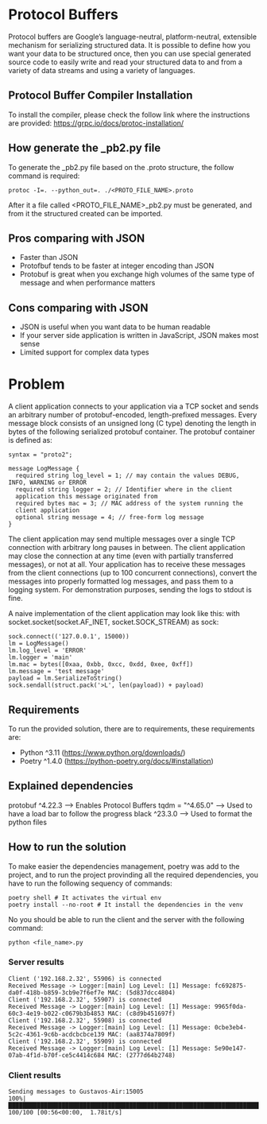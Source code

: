 # Protocol Buffers

Protocol buffers are Google’s language-neutral, platform-neutral, extensible mechanism for serializing structured data. It is possible to define how you want your data to be structured once, then you can use special generated source code to easily write and read your structured data to and from a variety of data streams and using a variety of languages.

## Protocol Buffer Compiler Installation

To install the compiler, please check the follow link where the instructions are provided: https://grpc.io/docs/protoc-installation/

## How generate the _pb2.py file

To generate the _pb2.py file based on the .proto structure, the follow command is required:

```
protoc -I=. --python_out=. ./<PROTO_FILE_NAME>.proto
```

After it a file called <PROTO_FILE_NAME>_pb2.py must be generated, and from it the structured created can be imported.

## Pros comparing with JSON

* Faster than JSON
* Protofbuf tends to be faster at integer encoding than JSON
* Protobuf is great when you exchange high volumes of the same type of message and when performance matters

## Cons comparing with JSON

* JSON is useful when you want data to be human readable
* If your server side application is written in JavaScript, JSON makes most sense
* Limited support for complex data types

# Problem

A client application connects to your application via a TCP socket and sends an arbitrary
number of protobuf-encoded, length-prefixed messages. Every message block consists of
an unsigned long (C type) denoting the length in bytes of the following serialized protobuf
container. The protobuf container is defined as:

```
syntax = "proto2";

message LogMessage {
  required string log_level = 1; // may contain the values DEBUG, INFO, WARNING or ERROR
  required string logger = 2; // Identifier where in the client
  application this message originated from
  required bytes mac = 3; // MAC address of the system running the
  client application
  optional string message = 4; // free-form log message
}
```

The client application may send multiple messages over a single TCP connection with
arbitrary long pauses in between. The client application may close the connection at any
time (even with partially transferred messages), or not at all. Your application has to receive
these messages from the client connections (up to 100 concurrent connections), convert the
messages into properly formatted log messages, and pass them to a logging system. For
demonstration purposes, sending the logs to stdout is fine.

A naive implementation of the client application may look like this:
with socket.socket(socket.AF_INET, socket.SOCK_STREAM) as sock:

```
sock.connect(('127.0.0.1', 15000))
lm = LogMessage()
lm.log_level = 'ERROR'
lm.logger = 'main'
lm.mac = bytes([0xaa, 0xbb, 0xcc, 0xdd, 0xee, 0xff])
lm.message = 'test message'
payload = lm.SerializeToString()
sock.sendall(struct.pack('>L', len(payload)) + payload)
```

## Requirements

To run the provided solution, there are to requirements, these requirements are:

* Python ^3.11 (https://www.python.org/downloads/)
* Poetry ^1.4.0 (https://python-poetry.org/docs/#installation)

## Explained dependencies

protobuf ^4.22.3 --> Enables Protocol Buffers
tqdm = "^4.65.0" --> Used to have a load bar to follow the progress
black ^23.3.0 --> Used to format the python files


## How to run the solution

To make easier the dependencies management, poetry was add to the project, and to run the project provinding all the required dependencies, you have to run the following sequency of commands:

```
poetry shell # It activates the virtual env
poetry install --no-root # It install the dependencies in the venv
```

No you should be able to run the client and the server with the following command:

```
python <file_name>.py
```

### Server results

```
Client ('192.168.2.32', 55906) is connected
Received Message -> Logger:[main] Log Level: [1] Message: fc692875-da0f-418b-b859-3cb9e7f6ef7e MAC: (5d837dcc4804)
Client ('192.168.2.32', 55907) is connected
Received Message -> Logger:[main] Log Level: [1] Message: 9965f0da-60c3-4e19-b022-c0679b3b4853 MAC: (c8d9b451697f)
Client ('192.168.2.32', 55908) is connected
Received Message -> Logger:[main] Log Level: [1] Message: 0cbe3eb4-5c2c-4361-9c6b-acdcbcbce139 MAC: (aa8374a7809f)
Client ('192.168.2.32', 55909) is connected
Received Message -> Logger:[main] Log Level: [1] Message: 5e90e147-07ab-4f1d-b70f-ce5c4414c684 MAC: (2777d64b2748)
```

### Client results

```
Sending messages to Gustavos-Air:15005
100%|█████████████████████████████████████████████████████████████████████████████████████| 100/100 [00:56<00:00,  1.78it/s]
```



